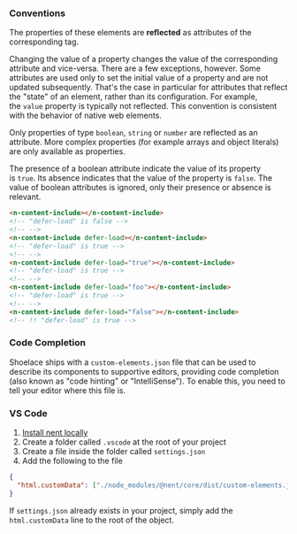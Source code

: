 ### Conventions

The properties of these elements are **reflected** as attributes of the corresponding tag.

Changing the value of a property changes the value of the corresponding attribute and vice-versa. There are a few exceptions, however. Some attributes are used only to set the initial value of a property and are not updated subsequently. That's the case in particular for attributes that reflect the "state" of an element, rather than its configuration. For example, the `value` property is typically not reflected. This convention is consistent with the behavior of native web elements.

Only properties of type `boolean`, `string` or `number` are reflected as an attribute. More complex properties (for example arrays and object literals) are only available as properties.

The presence of a boolean attribute indicate the value of its property is `true`. Its absence indicates that the value of the property is `false`. The value of boolean attributes is ignored, only their presence or absence is relevant.

```html
<n-content-include></n-content-include>
<!-- "defer-load" is false -->
<!-- -->
<n-content-include defer-load></n-content-include>
<!-- "defer-load" is true -->
<!-- -->
<n-content-include defer-load="true"></n-content-include>
<!-- "defer-load" is true -->
<!-- -->
<n-content-include defer-load="foo"></n-content-include>
<!-- "defer-load" is true -->
<!-- -->
<n-content-include defer-load="false"></n-content-include>
<!-- !! "defer-load" is true -->
```

### Code Completion

Shoelace ships with a `custom-elements.json` file that can be used to describe its components to supportive editors, providing code completion (also known as "code hinting" or "IntelliSense"). To enable this, you need to tell your editor where this file is.

### VS Code

1. [Install nent locally](/start/npm)
2. Create a folder called `.vscode` at the root of your project
3. Create a file inside the folder called `settings.json`
4. Add the following to the file

```json
{
  "html.customData": ["./node_modules/@nent/core/dist/custom-elements.json"]
}
```

If `settings.json` already exists in your project, simply add the `html.customData` line to the root of the object.
